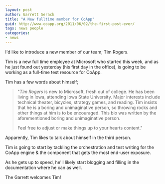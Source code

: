 ```yaml
---
layout: post
author: Garrett Serack
title: "A New fulltime member for CoApp"
guid: http://www.coapp.org/2011/06/02/the-first-post-ever/
tags: news people
categories:
- news
---
```


I'd like to introduce a new member of our team; Tim Rogers.
 
Tim is a new full time employee at Microsoft who started this week, and as he just found out yesterday (his first day in the office), is going to be working as a full-time test resource for CoApp.
 
Tim has a few words about himself;
 
>
> "*Tim Rogers* is new to Microsoft, fresh out of college.  He has been living in Iowa, attending Iowa State University.  Major interests include technical theater, bicycles, strategy games, and reading.  Tim insists that he is a boring and unimaginative person, so throwing rocks and other things at him is to be encouraged.  This bio was written by the aforementioned boring and unimaginative person.
>
> Feel free to adjust or make things up to your hearts content."
>

Apparently, Tim likes to talk about himself in the third person.
 
Tim is going to start by tackling the orchestration and test writing for the CoApp engine & the component that gets the most end-user exposure.
 
As he gets up to speed, he'll likely start blogging and filling in the documentation where he can as well.
 
The Garrett welcomes Tim!